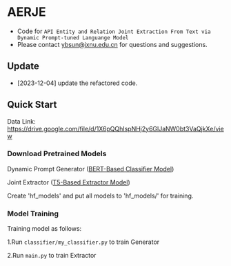 # AERJE
- Code for ``API Entity and Relation Joint Extraction From Text via Dynamic Prompt-tuned Languange Model``
- Please contact ybsun@jxnu.edu.cn for questions and suggestions.

## Update
- [2023-12-04] update the refactored code.

## Quick Start

Data Link: https://drive.google.com/file/d/1X6pQQhIspNHj2y6GlJaNW0bt3VaQjkXe/view

### Download Pretrained Models
Dynamic Prompt Generator ([BERT-Based Classifier Model](https://huggingface.co/bert-base-uncased))

Joint Extractor ([T5-Based Extractor Model](https://drive.google.com/file/d/15OFkWw8kJA1k2g_zehZ0pxcjTABY2iF1/view))

Create 'hf_models' and put all models to 'hf_models/' for training.

### Model Training

Training model as follows:

1.Run `classifier/my_classifier.py` to train Generator

2.Run `main.py` to train Extractor
